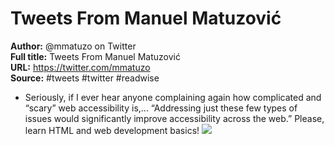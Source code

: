# Tweets From Manuel Matuzović

**Author:** @mmatuzo on Twitter  
**Full title:** Tweets From Manuel Matuzović  
**URL:** https://twitter.com/mmatuzo  
**Source:** #tweets #twitter #readwise

- Seriously, if I ever hear anyone complaining again how complicated and “scary” web accessibility is,...
  “Addressing just these few types of issues would significantly improve accessibility across the web.”
  Please, learn HTML and web development basics! 
  ![](https://pbs.twimg.com/media/FCFQkLlXMAEpM0o.png) 
   
